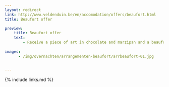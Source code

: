 ```yaml
---
layout: redirect
link: http://www.veldenduin.be/en/accomodation/offers/beaufort.html
title: Beaufort offer

preview:
    title: Beaufort offer
    text: 
        - Receive a piece of art in chocolate and marzipan and a beaufort guide with your reservation of an accomodation or camping pitch.
        
images:
      - /img/overnachten/arrangementen-beaufort/arrbeaufort-01.jpg


---
```


{% include links.md %}

